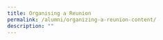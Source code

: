 ```yaml
---
title: Organising a Reunion
permalink: /alumni/organizing-a-reunion-content/
description: ""
---
```

